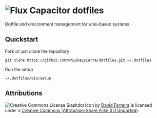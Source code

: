 # ![Flux Capacitor](https://cdn1.iconfinder.com/data/icons/WPZOOM_Social_Networking_Icon_Set/64/slashdot.png) dotfiles
Dotfile and environment management for unix-based systems.


## Quickstart
Fork or just clone the repository

    git clone https://github.com/whiskeysierra/dotfiles.git ~/.dotfiles
    
Run the setup

    ~/.dotfiles/bin/setup





## Attributions
![Creative Commons License](http://i.creativecommons.org/l/by-sa/3.0/80x15.png)
Slashdot Icon by [David Ferreira](http://www.wpzoom.com/) is licensed under a
[Creative Commons (Attribution-Share Alike 3.0 Unported)](http://creativecommons.org/licenses/by-sa/3.0/).

